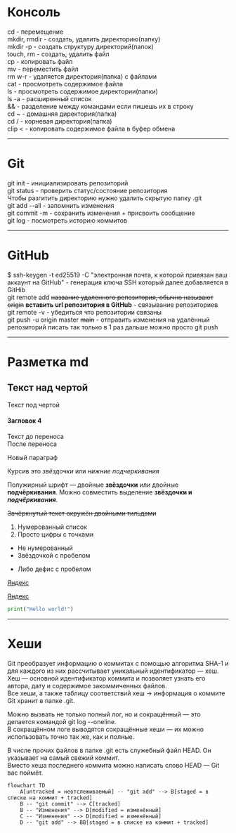 # Консоль

cd - перемещение  
mkdir, rmdir - создать, удалить директорию(папку)  
mkdir -p - создать структуру директорий(папок)  
touch, rm - создать, удалить файл  
cp - копировать файл  
mv - переместить файл  
rm w-r - удаляется директория(папка) с файлами  
cat - просмотреть содержимое файла  
ls - просмотреть содержимое директории(папки)  
ls -a - расширенный список  
&& - разделение между командами если пишешь их в строку  
cd ~ - домашняя директория(папка)  
cd / - корневая директория(папка)  
clip < - копировать содержимое файла в буфер обмена  

---

# Git  

git init - инициализировать репозиторий  
git status - проверить статус/состояние репозитория  
Чтобы разгитить директорию нужно удалить скрытую папку .git  
git add --all - запомнить изменения  
git commit -m - сохранить изменения + присвоить сообщение  
git log - посмотреть историю коммитов  

---

# GitHub  

$ ssh-keygen -t ed25519 -C "электронная почта, к которой привязан ваш аккаунт на GitHub" - генерация ключа SSH который далее добавляется в GitHib  
git remote add ~~название удаленного репозитория, обычно называют origin~~ __вставить url репозитория в GitHub__ - связывание репозиториев  
git remote -v - убедиться что репозитории связаны  
git push -u origin master ~~main~~ - отправить изменения на удалённый репозиторий писать так только в 1 раз дальше можно просто git push  

---

# Разметка md  

Текст над чертой
---
Текст под чертой
#### Загловок 4
Текст до переноса  
После переноса  

Новый параграф

Курсив это *звёздочки* или _нижние подчеркивания_

Полужирный шрифт — двойные **звёздочки** или двойные __подчёркивания__.
Можно совместить выделение **звёздочки и _подчёркивания_**.

~~Зачёркнутый текст окружён двойными тильдами~~

1. Нумерованный список
2. Просто цифры с точками
* Не нумерованный
* Звёздочкой с пробелом
- Либо дефис с пробелом

[Яндекс](https://www.yandex.ru)

[Яндекс](https://www.yandex.ru "Я Yandex!")

``` python
print("Hello world!")
```  

---  

# Хеши  

Git преобразует информацию о коммитах с помощью алгоритма SHA-1 и для каждого из них рассчитывает уникальный идентификатор — хеш.  
Хеш — основной идентификатор коммита и позволяет узнать его автора, дату и содержимое закоммиченных файлов.  
Все хеши, а также таблицу соответствий хеш → информация о коммите Git хранит в папке .git.  

Можно вызвать не только полный лог, но и сокращённый — это делается командой git log --oneline.  
В сокращённом логе выводятся сокращённые хеши — их можно использовать точно так же, как и полные.  

В числе прочих файлов в папке .git есть служебный файл HEAD. Он указывает на самый свежий коммит.  
Вместо хеша последнего коммита можно написать слово HEAD — Git вас поймёт.  



```mermaid
flowchart TD
	A[untracked = неотслеживаемый] -- "git add" --> B[staged = в списке на коммит + tracked]
	B -- "git commit" --> C[tracked]
	B -- "Изменения" --> D[modified = изменённый]
	C -- "Изменения" --> D[modified = изменённый]
	D -- "git add" --> BB[staged = в списке на коммит + tracked]
```
